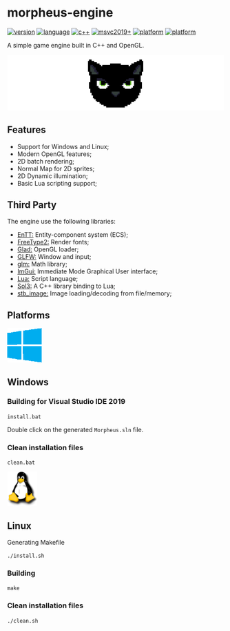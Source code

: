 # morpheus-engine

[![version](https://badge.fury.io/gh/madureira%2Fmorpheus-engine.svg)](https://github.com/madureira/morpheus-engine)
[![language](https://img.shields.io/badge/language-c++-blue.svg)](https://github.com/madureira/morpheus-engine)
[![c++](https://img.shields.io/badge/std-c++17-blue.svg)](https://isocpp.org/)
[![msvc2019+](https://img.shields.io/badge/MSVC-2019+-ff69b4.svg)](https://visualstudio.microsoft.com/downloads)
[![platform](https://img.shields.io/badge/platform-Windows10-blue.svg)](https://github.com/madureira/morpheus-engine)
[![platform](https://img.shields.io/badge/platform-Ubuntu-orange.svg)](https://www.ubuntu.com)

A simple game engine built in C++ and OpenGL.

![](.github/morpheus-logo.png?raw=true "Morpheus")

## Features

- Support for Windows and Linux;
- Modern OpenGL features;
- 2D batch rendering;
- Normal Map for 2D sprites;
- 2D Dynamic illumination;
- Basic Lua scripting support;

## Third Party

The engine use the following libraries:

- [EnTT:](https://github.com/skypjack/entt) Entity-component system (ECS);
- [FreeType2:](https://www.freetype.org/) Render fonts;
- [Glad:](https://glad.dav1d.de/) OpenGL loader;
- [GLFW:](https://www.glfw.org/) Window and input;
- [glm:](https://glm.g-truc.net) Math library;
- [ImGui:](https://github.com/ocornut/imgui) Immediate Mode Graphical User interface;
- [Lua:](https://www.lua.org/) Script language;
- [Sol3:](https://github.com/ThePhD/sol2) A C++ library binding to Lua;
- [stb_image:](https://github.com/nothings/stb) Image loading/decoding from file/memory;

## Platforms

![Windows](.github/windows-logo.png?raw=true "windows10")

## Windows

### Building for Visual Studio IDE 2019

```
install.bat
```

Double click on the generated `Morpheus.sln` file.

### Clean installation files

```
clean.bat
```

![Linux](.github/linux-logo.png?raw=true "Linux")

## Linux

Generating Makefile

```
./install.sh
```

### Building

```
make
```

### Clean installation files

```
./clean.sh
```
